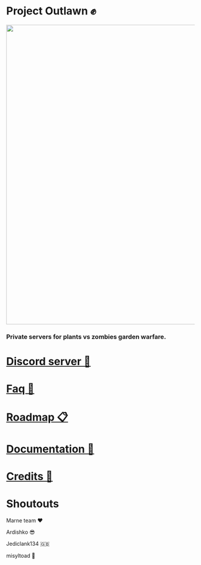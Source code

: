 # Project Outlawn ✊

<img src="https://github.com/Twig6943/ProjectOutlawn/blob/main/Outlawn.jpg" width="800"/>

### Private servers for plants vs zombies garden warfare.

# [Discord server 💬](https://discord.com/invite/CS5GzFTVWr)

# [Faq 🙋](https://github.com/Twig6943/ProjectOutlawn/blob/main/docs/Faq.md)

# [Roadmap 📋](https://github.com/Twig6943/ProjectOutlawn/blob/main/docs/Roadmap.md)

# [Documentation 📄](https://github.com/Twig6943/PVZGWPrivateServers/tree/main/docs)

# [Credits 📜](https://github.com/Twig6943/ProjectOutlawn/blob/main/Credits.md)

# Shoutouts

Marne team ❤️

Ardishko 😎

Jediclank134 🇬🇧

misyltoad 🐸

